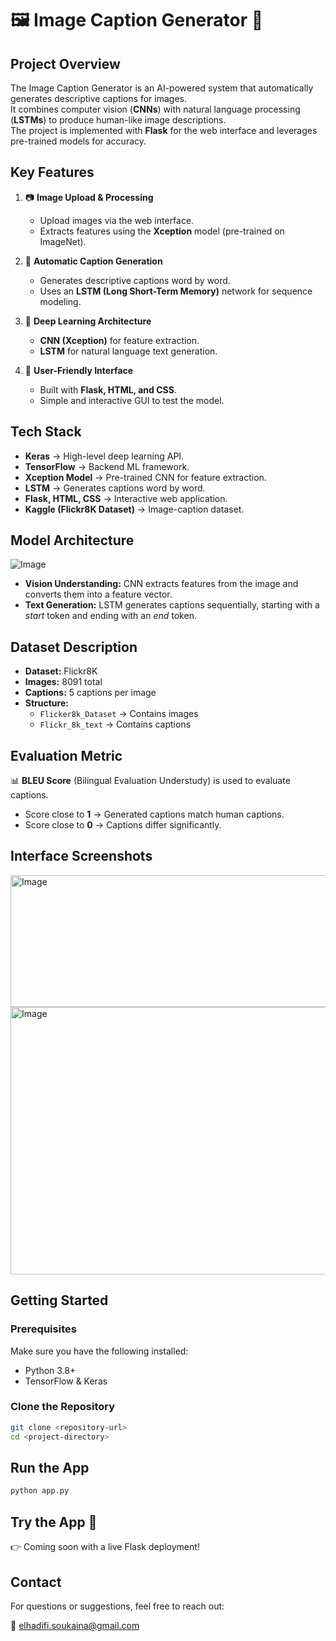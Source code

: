 # 🖼️ Image Caption Generator 🤖

## Project Overview  
The Image Caption Generator is an AI-powered system that automatically generates descriptive captions for images.  
It combines computer vision (**CNNs**) with natural language processing (**LSTMs**) to produce human-like image descriptions.  
The project is implemented with **Flask** for the web interface and leverages pre-trained models for accuracy.  

## Key Features  
1. 📷 **Image Upload & Processing**  
   - Upload images via the web interface.  
   - Extracts features using the **Xception** model (pre-trained on ImageNet).  

2. 📝 **Automatic Caption Generation**  
   - Generates descriptive captions word by word.  
   - Uses an **LSTM (Long Short-Term Memory)** network for sequence modeling.  

3. 🔬 **Deep Learning Architecture**  
   - **CNN (Xception)** for feature extraction.  
   - **LSTM** for natural language text generation.  

4. 🎨 **User-Friendly Interface**  
   - Built with **Flask, HTML, and CSS**.  
   - Simple and interactive GUI to test the model.  

## Tech Stack  

- **Keras** → High-level deep learning API.  
- **TensorFlow** → Backend ML framework.  
- **Xception Model** → Pre-trained CNN for feature extraction.  
- **LSTM** → Generates captions word by word.  
- **Flask, HTML, CSS** → Interactive web application.  
- **Kaggle (Flickr8K Dataset)** → Image-caption dataset.  

## Model Architecture  

![Image](https://github.com/user-attachments/assets/bdd99349-251c-47cb-b126-463c0cfa7bd4)

- **Vision Understanding:** CNN extracts features from the image and converts them into a feature vector.  
- **Text Generation:** LSTM generates captions sequentially, starting with a *start* token and ending with an *end* token.  

## Dataset Description  

- **Dataset:** Flickr8K  
- **Images:** 8091 total  
- **Captions:** 5 captions per image  
- **Structure:**  
  - `Flicker8k_Dataset` → Contains images  
  - `Flickr_8k_text` → Contains captions  

## Evaluation Metric  

📊 **BLEU Score** (Bilingual Evaluation Understudy) is used to evaluate captions.  
- Score close to **1** → Generated captions match human captions.  
- Score close to **0** → Captions differ significantly.  

## Interface Screenshots  


<img width="527" height="211" alt="Image" src="https://github.com/user-attachments/assets/93d5b621-6bba-4c67-9c36-cbf5569920c5" />

<img width="590" height="428" alt="Image" src="https://github.com/user-attachments/assets/fe67951e-7596-4841-984f-419d1aebfbd0" />

## Getting Started  

### Prerequisites  
Make sure you have the following installed:  
- Python 3.8+  
- TensorFlow & Keras  

### Clone the Repository  
```sh
git clone <repository-url>
cd <project-directory>
```
## Run the App
```sh
python app.py
```

## Try the App 🚀

👉 Coming soon with a live Flask deployment!

## Contact

For questions or suggestions, feel free to reach out:

📩 elhadifi.soukaina@gmail.com
